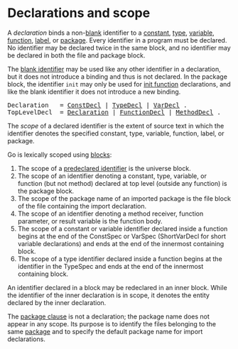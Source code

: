 # Declarations and scope

A *declaration* binds a non-[blank](/Declarations%20and%20scope/blank_identifier.html) identifier to a [constant](/Declarations%20and%20scope/constant_declarations.html), [type](/Declarations%20and%20scope/type_declarations.html), [variable](/Declarations%20and%20scope/variable_declarations.html), [function](/Declarations%20and%20scope/function_declarations.html), [label](/Statements/labeled_statements.html), or [package](/Packages/import_declarations.html). Every identifier in a program must be declared. No identifier may be declared twice in the same block, and no identifier may be declared in both the file and package block.

The [blank identifier](/Declarations%20and%20scope/blank_identifier.html) may be used like any other identifier in a declaration, but it does not introduce a binding and thus is not declared. In the package block, the identifier `init` may only be used for [init function](/Program%20initialization%20and%20execution/package_initialization.html) declarations, and like the blank identifier it does not introduce a new binding.

<pre>
<a id="Declaration">Declaration</a>   = <a href="/Declarations%20and%20scope/constant_declarations.html#ConstDecl">ConstDecl</a> | <a href="/Declarations%20and%20scope/type_declarations.html#TypeDecl">TypeDecl</a> | <a href="/Declarations%20and%20scope/variable_declarations.html#VarDecl">VarDecl</a> .
<a id="TopLevelDecl">TopLevelDecl</a>  = <a href="#Declaration">Declaration</a> | <a href="/Declarations%20and%20scope/function_declarations.html#FunctionDecl">FunctionDecl</a> | <a href="/Declarations%20and%20scope/method_declarations.html#MethodDecl">MethodDecl</a> .
</pre>

The *scope* of a declared identifier is the extent of source text in which the identifier denotes the specified constant, type, variable, function, label, or package.

Go is lexically scoped using [blocks](/Blocks/):

1. The scope of a [predeclared identifier](/Declarations%20and%20scope/predeclared_identifiers.html) is the universe block.
2. The scope of an identifier denoting a constant, type, variable, or function (but not method) declared at top level (outside any function) is the package block.
3. The scope of the package name of an imported package is the file block of the file containing the import declaration.
4. The scope of an identifier denoting a method receiver, function parameter, or result variable is the function body.
5. The scope of a constant or variable identifier declared inside a function begins at the end of the ConstSpec or VarSpec (ShortVarDecl for short variable declarations) and ends at the end of the innermost containing block.
6. The scope of a type identifier declared inside a function begins at the identifier in the TypeSpec and ends at the end of the innermost containing block.

An identifier declared in a block may be redeclared in an inner block. While the identifier of the inner declaration is in scope, it denotes the entity declared by the inner declaration.

The [package clause](/Packages/package_clause.html) is not a declaration; the package name does not appear in any scope. Its purpose is to identify the files belonging to the same [package](/Packages/) and to specify the default package name for import declarations.